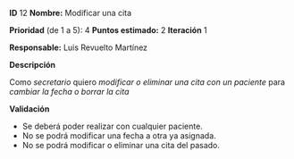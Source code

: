 **ID** 12 **Nombre:** Modificar una cita

**Prioridad** (de 1 a 5): 4 **Puntos estimado:** 2 **Iteración** 1

**Responsable:** Luis Revuelto Martínez

**Descripción**

Como *secretario* quiero *modificar o eliminar una cita con un paciente* para *cambiar la fecha o borrar la cita*

**Validación**

- Se deberá poder realizar con cualquier paciente.
- No se podrá modificar una fecha a otra ya asignada.
- No se podrá modificar o eliminar una cita del pasado.

